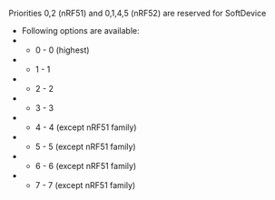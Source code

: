  
Priorities 0,2 (nRF51) and 0,1,4,5 (nRF52) are reserved for SoftDevice
 
 *  Following options are available:
 * - 0 - 0 (highest)
 * - 1 - 1
 * - 2 - 2
 * - 3 - 3
 * - 4 - 4 (except nRF51 family)
 * - 5 - 5 (except nRF51 family)
 * - 6 - 6 (except nRF51 family)
 * - 7 - 7 (except nRF51 family)